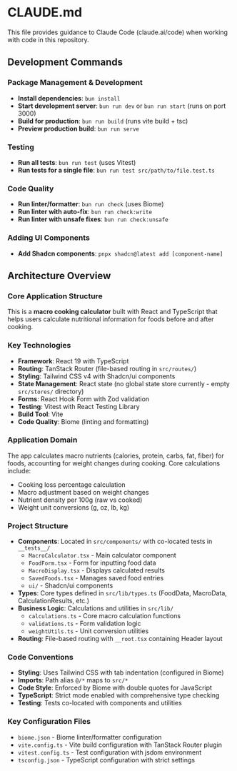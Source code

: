 # CLAUDE.md

This file provides guidance to Claude Code (claude.ai/code) when working with code in this repository.

## Development Commands

### Package Management & Development

- **Install dependencies**: `bun install`
- **Start development server**: `bun run dev` or `bun run start` (runs on port 3000)
- **Build for production**: `bun run build` (runs vite build + tsc)
- **Preview production build**: `bun run serve`

### Testing

- **Run all tests**: `bun run test` (uses Vitest)
- **Run tests for a single file**: `bun run test src/path/to/file.test.ts`

### Code Quality

- **Run linter/formatter**: `bun run check` (uses Biome)
- **Run linter with auto-fix**: `bun run check:write`
- **Run linter with unsafe fixes**: `bun run check:unsafe`

### Adding UI Components

- **Add Shadcn components**: `pnpx shadcn@latest add [component-name]`

## Architecture Overview

### Core Application Structure

This is a **macro cooking calculator** built with React and TypeScript that helps users calculate nutritional information for foods before and after cooking.

### Key Technologies

- **Framework**: React 19 with TypeScript
- **Routing**: TanStack Router (file-based routing in `src/routes/`)
- **Styling**: Tailwind CSS v4 with Shadcn/ui components
- **State Management**: React state (no global state store currently - empty `src/stores/` directory)
- **Forms**: React Hook Form with Zod validation
- **Testing**: Vitest with React Testing Library
- **Build Tool**: Vite
- **Code Quality**: Biome (linting and formatting)

### Application Domain

The app calculates macro nutrients (calories, protein, carbs, fat, fiber) for foods, accounting for weight changes during cooking. Core calculations include:

- Cooking loss percentage calculation
- Macro adjustment based on weight changes
- Nutrient density per 100g (raw vs cooked)
- Weight unit conversions (g, oz, lb, kg)

### Project Structure

- **Components**: Located in `src/components/` with co-located tests in `__tests__/`
  - `MacroCalculator.tsx` - Main calculator component
  - `FoodForm.tsx` - Form for inputting food data
  - `MacroDisplay.tsx` - Displays calculated results
  - `SavedFoods.tsx` - Manages saved food entries
  - `ui/` - Shadcn/ui components
- **Types**: Core types defined in `src/lib/types.ts` (FoodData, MacroData, CalculationResults, etc.)
- **Business Logic**: Calculations and utilities in `src/lib/`
  - `calculations.ts` - Core macro calculation functions
  - `validations.ts` - Form validation logic
  - `weightUtils.ts` - Unit conversion utilities
- **Routing**: File-based routing with `__root.tsx` containing Header layout

### Code Conventions

- **Styling**: Uses Tailwind CSS with tab indentation (configured in Biome)
- **Imports**: Path alias `@/*` maps to `src/*`
- **Code Style**: Enforced by Biome with double quotes for JavaScript
- **TypeScript**: Strict mode enabled with comprehensive type checking
- **Testing**: Tests co-located with components and utilities

### Key Configuration Files

- `biome.json` - Biome linter/formatter configuration
- `vite.config.ts` - Vite build configuration with TanStack Router plugin
- `vitest.config.ts` - Test configuration with jsdom environment
- `tsconfig.json` - TypeScript configuration with strict settings
